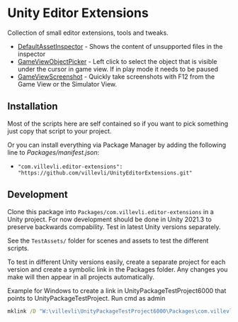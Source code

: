 # Unity Editor Extensions

Collection of small editor extensions, tools and tweaks.

- [DefaultAssetInspector](Editor/DefaultAssetInspector.cs) - Shows the content of unsupported files in the inspector
- [GameViewObjectPicker](Editor/GameViewObjectPicker.cs) - Left click to select the object that is visible under the cursor in game view. If in play mode it needs to be paused
- [GameViewScreenshot](Editor/GameViewScreenshot.cs) - Quickly take screenshots with F12 from the Game View or the Simulator View.


## Installation

Most of the scripts here are self contained so if you want to pick something just copy that script to your project.

Or you can install everything via Package Manager by adding the following line to *Packages/manifest.json*:
- `"com.villevli.editor-extensions": "https://github.com/villevli/UnityEditorExtensions.git"`


## Development

Clone this package into `Packages/com.villevli.editor-extensions` in a Unity project.
For now development should be done in Unity 2021.3 to preserve backwards compability. Test in latest Unity versions separately.

See the `TestAssets/` folder for scenes and assets to test the different scripts.

To test in different Unity versions easily, create a separate project for each version and create a symbolic link in the Packages folder. Any changes you make will then appear in all projects automatically.

Example for Windows to create a link in UnityPackageTestProject6000 that points to UnityPackageTestProject. Run cmd as admin
```bat
mklink /D "W:\villevli\UnityPackageTestProject6000\Packages\com.villevli.editor-extensions" "W:\villevli\UnityPackageTestProject\Packages\com.villevli.editor-extensions"
```
